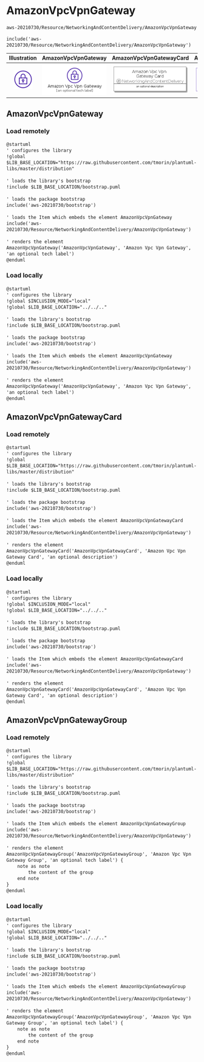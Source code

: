 # AmazonVpcVpnGateway


```text
aws-20210730/Resource/NetworkingAndContentDelivery/AmazonVpcVpnGateway
```

```text
include('aws-20210730/Resource/NetworkingAndContentDelivery/AmazonVpcVpnGateway')
```



| Illustration | AmazonVpcVpnGateway | AmazonVpcVpnGatewayCard | AmazonVpcVpnGatewayGroup |
| :---: | :---: | :---: | :---: |
| ![illustration for Illustration](../../../aws-20210730/Resource/NetworkingAndContentDelivery/AmazonVpcVpnGateway.png) | ![illustration for AmazonVpcVpnGateway](../../../aws-20210730/Resource/NetworkingAndContentDelivery/AmazonVpcVpnGateway.Local.png) | ![illustration for AmazonVpcVpnGatewayCard](../../../aws-20210730/Resource/NetworkingAndContentDelivery/AmazonVpcVpnGatewayCard.Local.png) | ![illustration for AmazonVpcVpnGatewayGroup](../../../aws-20210730/Resource/NetworkingAndContentDelivery/AmazonVpcVpnGatewayGroup.Local.png) |




## AmazonVpcVpnGateway

### Load remotely
```plantuml
@startuml
' configures the library
!global $LIB_BASE_LOCATION="https://raw.githubusercontent.com/tmorin/plantuml-libs/master/distribution"

' loads the library's bootstrap
!include $LIB_BASE_LOCATION/bootstrap.puml

' loads the package bootstrap
include('aws-20210730/bootstrap')

' loads the Item which embeds the element AmazonVpcVpnGateway
include('aws-20210730/Resource/NetworkingAndContentDelivery/AmazonVpcVpnGateway')

' renders the element
AmazonVpcVpnGateway('AmazonVpcVpnGateway', 'Amazon Vpc Vpn Gateway', 'an optional tech label')
@enduml
```

### Load locally
```plantuml
@startuml
' configures the library
!global $INCLUSION_MODE="local"
!global $LIB_BASE_LOCATION="../../.."

' loads the library's bootstrap
!include $LIB_BASE_LOCATION/bootstrap.puml

' loads the package bootstrap
include('aws-20210730/bootstrap')

' loads the Item which embeds the element AmazonVpcVpnGateway
include('aws-20210730/Resource/NetworkingAndContentDelivery/AmazonVpcVpnGateway')

' renders the element
AmazonVpcVpnGateway('AmazonVpcVpnGateway', 'Amazon Vpc Vpn Gateway', 'an optional tech label')
@enduml
```

## AmazonVpcVpnGatewayCard

### Load remotely
```plantuml
@startuml
' configures the library
!global $LIB_BASE_LOCATION="https://raw.githubusercontent.com/tmorin/plantuml-libs/master/distribution"

' loads the library's bootstrap
!include $LIB_BASE_LOCATION/bootstrap.puml

' loads the package bootstrap
include('aws-20210730/bootstrap')

' loads the Item which embeds the element AmazonVpcVpnGatewayCard
include('aws-20210730/Resource/NetworkingAndContentDelivery/AmazonVpcVpnGateway')

' renders the element
AmazonVpcVpnGatewayCard('AmazonVpcVpnGatewayCard', 'Amazon Vpc Vpn Gateway Card', 'an optional description')
@enduml
```

### Load locally
```plantuml
@startuml
' configures the library
!global $INCLUSION_MODE="local"
!global $LIB_BASE_LOCATION="../../.."

' loads the library's bootstrap
!include $LIB_BASE_LOCATION/bootstrap.puml

' loads the package bootstrap
include('aws-20210730/bootstrap')

' loads the Item which embeds the element AmazonVpcVpnGatewayCard
include('aws-20210730/Resource/NetworkingAndContentDelivery/AmazonVpcVpnGateway')

' renders the element
AmazonVpcVpnGatewayCard('AmazonVpcVpnGatewayCard', 'Amazon Vpc Vpn Gateway Card', 'an optional description')
@enduml
```

## AmazonVpcVpnGatewayGroup

### Load remotely
```plantuml
@startuml
' configures the library
!global $LIB_BASE_LOCATION="https://raw.githubusercontent.com/tmorin/plantuml-libs/master/distribution"

' loads the library's bootstrap
!include $LIB_BASE_LOCATION/bootstrap.puml

' loads the package bootstrap
include('aws-20210730/bootstrap')

' loads the Item which embeds the element AmazonVpcVpnGatewayGroup
include('aws-20210730/Resource/NetworkingAndContentDelivery/AmazonVpcVpnGateway')

' renders the element
AmazonVpcVpnGatewayGroup('AmazonVpcVpnGatewayGroup', 'Amazon Vpc Vpn Gateway Group', 'an optional tech label') {
    note as note
        the content of the group
    end note
}
@enduml
```

### Load locally
```plantuml
@startuml
' configures the library
!global $INCLUSION_MODE="local"
!global $LIB_BASE_LOCATION="../../.."

' loads the library's bootstrap
!include $LIB_BASE_LOCATION/bootstrap.puml

' loads the package bootstrap
include('aws-20210730/bootstrap')

' loads the Item which embeds the element AmazonVpcVpnGatewayGroup
include('aws-20210730/Resource/NetworkingAndContentDelivery/AmazonVpcVpnGateway')

' renders the element
AmazonVpcVpnGatewayGroup('AmazonVpcVpnGatewayGroup', 'Amazon Vpc Vpn Gateway Group', 'an optional tech label') {
    note as note
        the content of the group
    end note
}
@enduml
```

